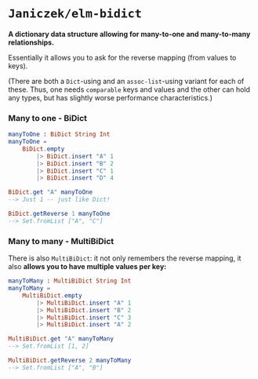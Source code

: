 # `Janiczek/elm-bidict`

**A dictionary data structure allowing for many-to-one and many-to-many relationships.**

Essentially it allows you to ask for the reverse mapping (from values to keys).

(There are both a `Dict`-using and an `assoc-list`-using variant for each of these. Thus, one needs `comparable` keys and values and the other can hold any types, but has slightly worse performance characteristics.)

### Many to one - BiDict

```elm
manyToOne : BiDict String Int
manyToOne =
    BiDict.empty
        |> BiDict.insert "A" 1
        |> BiDict.insert "B" 2
        |> BiDict.insert "C" 1
        |> BiDict.insert "D" 4

BiDict.get "A" manyToOne
--> Just 1 -- just like Dict!

BiDict.getReverse 1 manyToOne
--> Set.fromList ["A", "C"]
```

### Many to many - MultiBiDict

There is also `MultiBiDict`: it not only remembers the reverse mapping, it also **allows you to have multiple values per key:**

```elm
manyToMany : MultiBiDict String Int
manyToMany =
    MultiBiDict.empty
        |> MultiBiDict.insert "A" 1
        |> MultiBiDict.insert "B" 2
        |> MultiBiDict.insert "C" 3
        |> MultiBiDict.insert "A" 2

MultiBiDict.get "A" manyToMany
--> Set.fromList [1, 2]

MultiBiDict.getReverse 2 manyToMany
--> Set.fromList ["A", "B"]
```
